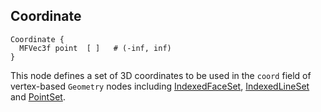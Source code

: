 ## Coordinate

```
Coordinate {
  MFVec3f point  [ ]   # (-inf, inf)
}
```

This node defines a set of 3D coordinates to be used in the `coord` field of vertex-based `Geometry` nodes including [IndexedFaceSet](indexedfaceset.md), [IndexedLineSet](indexedlineset.md) and [PointSet](pointset.md).
